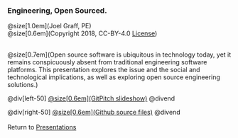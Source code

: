 ### Engineering, Open Sourced.
@size[1.0em](Joel Graff, PE)<br>
@size[0.6em](Copyright 2018, CC-BY-4.0 [License](https://github.com/joelgraff/presentations/license.md))

<br>
@size[0.7em](Open source software is ubiquitous in technology today, yet it remains conspicuously absent from traditional engineering software platforms.  This presentation explores the issue and the social and technological implications, as well as exploring open source engineering solutions.)

@div[left-50]
[@size[0.6em](GitPitch slideshow)](https://gitpitch.com/joelgraff/presentations?p=engineering_opensourced/ispe_june_2018/#/)
@divend

@div[right-50]
[@size[0.6em](Github source files)](https://github.com/joelgraff/presentations/tree/master/engineering_opensourced)
@divend
<br><br>
<span syle="text-size:50%">
Return to [Presentations](https://gitpitch.com/joelgraff/presentations)
</span>